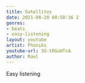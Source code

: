 ```yaml
---
title: Satellites
date: 2021-08-20 08:50:16 Z
genres:
- beats
- easy-listening
layout: youtube
artist: Phoniks
youtube-url: 3G-tRGuHTcA
author: Raul
---
```


Easy listening
